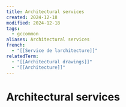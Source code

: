 ```yaml
---
title: Architectural services
created: 2024-12-18
modified: 2024-12-18
tags:
  - gccommon
aliases: Architectural services
french:
  - "[[Service de larchitecture]]"
relatedTerm:
  - "[[Architectural drawings]]"
  - "[[Architecture]]"
---
```

# Architectural services
